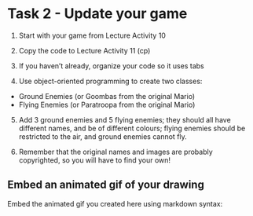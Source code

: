 # Task 2 - Update your game

1. Start with your game from Lecture Activity 10

2. Copy the code to Lecture Activity 11 (cp)

3. If you haven’t already, organize your code so it uses tabs

4. Use object-oriented programming to create two classes:
  - Ground Enemies (or Goombas from the original Mario)
  - Flying Enemies (or Paratroopa from the original Mario)

5. Add 3 ground enemies and 5 flying enemies; they should all have different names, and be of different colours; flying enemies should be restricted to the air, and ground enemies cannot fly.

6. Remember that the original names and images are probably copyrighted, so you will have to find your own!

## Embed an animated gif of your drawing

Embed the animated gif you created here using markdown syntax: